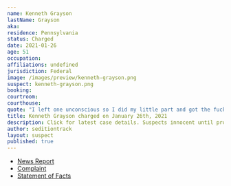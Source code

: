 ```yaml
---
name: Kenneth Grayson
lastName: Grayson
aka:
residence: Pennsylvania
status: Charged
date: 2021-01-26
age: 51
occupation:
affiliations: undefined
jurisdiction: Federal
image: /images/preview/kenneth-grayson.png
suspect: kenneth-grayson.png
booking:
courtroom:
courthouse:
quote: "I left one unconscious so I did my little part and got the fuck out before I got arrested"
title: Kenneth Grayson charged on January 26th, 2021
description: Click for latest case details. Suspects innocent until proven guilty.
author: seditiontrack
layout: suspect
published: true
---
```

- [News Report](https://www.post-gazette.com/news/crime-courts/2021/01/26/Bridgeville-kenneth-grayson-charged-connection-Capitol-riot-insurrection/stories/202101260151)
- [Complaint](https://www.justice.gov/opa/page/file/1360506/download)
- [Statement of Facts](https://www.justice.gov/opa/page/file/1360506/download)
